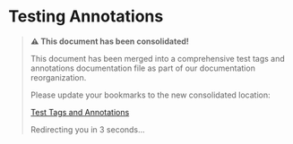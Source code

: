 <!--
Copyright (c) 2025 Eric C. Mumford (@heymumford)

This software was developed with analytical assistance from AI tools 
including Claude 3.7 Sonnet, Claude Code, and Google Gemini Deep Research,
which were used as paid services. All intellectual property rights 
remain exclusively with the copyright holder listed above.

Licensed under the Mozilla Public License 2.0
-->


# Testing Annotations

> **⚠️ This document has been consolidated!**
>
> This document has been merged into a comprehensive test tags and annotations documentation file as part of our documentation reorganization.
>
> Please update your bookmarks to the new consolidated location:
>
> [Test Tags and Annotations](/docs/testing/test-tags-and-annotations.md)
>
> Redirecting you in 3 seconds...
